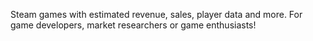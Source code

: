 Steam games with estimated revenue, sales, player data and more. For game developers, market researchers or game enthusiasts!
